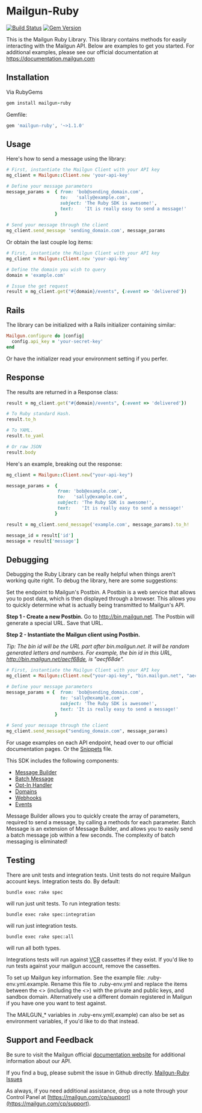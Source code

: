 Mailgun-Ruby
============

[![Build Status](https://travis-ci.org/mailgun/mailgun-ruby.svg?branch=master)](https://travis-ci.org/mailgun/mailgun-ruby) [![Gem Version](https://badge.fury.io/rb/mailgun-ruby.svg)](http://badge.fury.io/rb/mailgun-ruby)

This is the Mailgun Ruby Library. This library contains methods for easily interacting
with the Mailgun API.
Below are examples to get you started. For additional examples, please see our
official documentation at https://documentation.mailgun.com

Installation
------------
Via RubyGems

```ruby
gem install mailgun-ruby
```

Gemfile:

```ruby
gem 'mailgun-ruby', '~>1.1.0'
```

Usage
-----
Here's how to send a message using the library:

```ruby
# First, instantiate the Mailgun Client with your API key
mg_client = Mailgun::Client.new 'your-api-key'

# Define your message parameters
message_params =  { from: 'bob@sending_domain.com',
                    to:   'sally@example.com',
                    subject: 'The Ruby SDK is awesome!',
                    text:    'It is really easy to send a message!'
                  }

# Send your message through the client
mg_client.send_message 'sending_domain.com', message_params
```

Or obtain the last couple log items:

```ruby
# First, instantiate the Mailgun Client with your API key
mg_client = Mailgun::Client.new 'your-api-key'

# Define the domain you wish to query
domain = 'example.com'

# Issue the get request
result = mg_client.get("#{domain}/events", {:event => 'delivered'})
```

Rails
-----

The library can be initialized with a Rails initializer containing similar:
```ruby
Mailgun.configure do |config|
  config.api_key = 'your-secret-key'
end
```
Or have the initializer read your environment setting if you perfer.


Response
--------

The results are returned in a Response class:

```ruby
result = mg_client.get("#{domain}/events", {:event => 'delivered'})

# To Ruby standard Hash.
result.to_h

# To YAML.
result.to_yaml

# Or raw JSON
result.body
```

Here's an example, breaking out the response:

```ruby
mg_client = Mailgun::Client.new("your-api-key")

message_params =  {
                   from: 'bob@example.com',
                   to:   'sally@example.com',
                   subject: 'The Ruby SDK is awesome!',
                   text:    'It is really easy to send a message!'
                  }

result = mg_client.send_message('example.com', message_params).to_h!

message_id = result['id']
message = result['message']
```

Debugging
---------

Debugging the Ruby Library can be really helpful when things aren't working quite right.
To debug the library, here are some suggestions:

Set the endpoint to Mailgun's Postbin. A Postbin is a web service that allows you to
post data, which is then displayed through a browser. This allows you to quickly determine
what is actually being transmitted to Mailgun's API.

**Step 1 - Create a new Postbin.**
Go to http://bin.mailgun.net. The Postbin will generate a special URL. Save that URL.

**Step 2 - Instantiate the Mailgun client using Postbin.**

*Tip: The bin id will be the URL part after bin.mailgun.net. It will be random generated letters and numbers.
For example, the bin id in this URL, http://bin.mailgun.net/aecf68de, is "aecf68de".*

```ruby
# First, instantiate the Mailgun Client with your API key
mg_client = Mailgun::Client.new("your-api-key", "bin.mailgun.net", "aecf68de", ssl = false)

# Define your message parameters
message_params = {  from: 'bob@sending_domain.com',
                    to: 'sally@example.com',
                    subject: 'The Ruby SDK is awesome!',
                    text: 'It is really easy to send a message!'
                  }

# Send your message through the client
mg_client.send_message("sending_domain.com", message_params)
```

For usage examples on each API endpoint, head over to our official documentation
pages. Or the [Snippets](Snippets.md) file.

This SDK includes the following components:
- [Message Builder](Messages.md)
- [Batch Message](Messages.md)
- [Opt-In Handler](OptInHandler.md)
- [Domains](Domains.md)
- [Webhooks](Webhooks.md)
- [Events](Events.md)

Message Builder allows you to quickly create the array of parameters, required
to send a message, by calling a methods for each parameter.
Batch Message is an extension of Message Builder, and allows you to easily send
a batch message job within a few seconds. The complexity of
batch messaging is eliminated!

Testing
-------

There are unit tests and integration tests. Unit tests do not require Mailgun account keys. Integration tests do.
By default:
```
bundle exec rake spec
```
will run just unit tests. To run integration tests:
```
bundle exec rake spec:integration
```
will run just integration tests.
```
bundle exec rake spec:all
```
will run all both types.

Integrations tests will run against [VCR](https://github.com/vcr/vcr) cassettes if they exist.
If you'd like to run tests against your mailgun account, remove the cassettes.

To set up Mailgun key information. See the example file: .ruby-env.yml.example.
Rename this file to .ruby-env.yml and replace the items between the <> (including the <>) with the private
and public keys, and sandbox domain. Alternatively use a different domain registered in Mailgun if you
have one you want to test against.

The MAILGUN_* variables in .ruby-env.yml(.example) can also be set as
environment variables, if you'd like to do that instead.

Support and Feedback
--------------------

Be sure to visit the Mailgun official
[documentation website](https://documentation.mailgun.com/) for additional
information about our API.

If you find a bug, please submit the issue in Github directly.
[Mailgun-Ruby Issues](https://github.com/mailgun/mailgun-ruby/issues)

As always, if you need additional assistance, drop us a note through your Control Panel at
[https://mailgun.com/cp/support](https://mailgun.com/cp/support).
